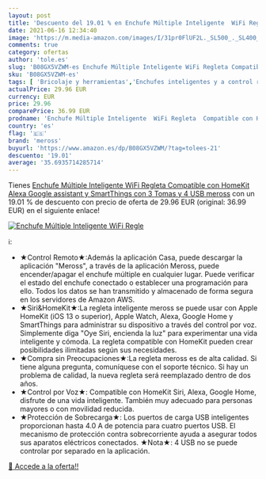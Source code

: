 ```yaml
---
layout: post
title: 'Descuento del 19.01 % en Enchufe Múltiple Inteligente  WiFi Regle'
date: 2021-06-16 12:34:40
image: 'https://m.media-amazon.com/images/I/31pr0FlUF2L._SL500_._SL400_.jpg'
comments: true
category: ofertas
author: 'tole.es'
slug: 'B08GX5VZWM-es Enchufe Múltiple Inteligente WiFi Regleta Compatible con...'
sku: 'B08GX5VZWM-es'
tags: [ 'Bricolaje y herramientas','Enchufes inteligentes y a control remoto','Enchufes y accesorios','Instalación eléctrica','alexa','meross', ]
actualPrice: 29.96 EUR
currency: EUR
price: 29.96
comparePrice: 36.99 EUR
prodname: 'Enchufe Múltiple Inteligente  WiFi Regleta  Compatible con HomeKit  Alexa  Google assistant y SmartThings  con 3 Tomas y 4 USB  meross'
country: 'es'
flag: '🇪🇸'
brand: 'meross'
buyurl: 'https://www.amazon.es/dp/B08GX5VZWM/?tag=tolees-21'
descuento: '19.01'
average: '35.6935714285714'
---
```


Tienes [Enchufe Múltiple Inteligente  WiFi Regleta  Compatible con HomeKit  Alexa  Google assistant y SmartThings  con 3 Tomas y 4 USB  meross](https://www.amazon.es/dp/B08GX5VZWM/?tag=tolees-21) con un 19.01 % de descuento con precio de oferta de 29.96 EUR (original: 36.99 EUR) en el siguiente enlace!

[![Enchufe Múltiple Inteligente  WiFi Regle](https://m.media-amazon.com/images/I/31pr0FlUF2L._SL500_._SL400_.jpg)](https://www.amazon.es/dp/B08GX5VZWM/?tag=tolees-21)

ℹ️:

- ★Control Remoto★:Además la aplicación Casa, puede descargar la aplicación "Meross", a través de la aplicación Meross, puede encender/apagar el enchufe múltiple en cualquier lugar. Puede verificar el estado del enchufe conectado o establecer una programación para ello. Todos los datos se han transmitido y almacenado de forma segura en los servidores de Amazon AWS.
- ★Siri&HomeKit★:La regleta inteligente meross se puede usar con Apple HomeKit (iOS 13 o superior), Apple Watch, Alexa, Google Home y SmartThings para administrar su dispositivo a través del control por voz. Simplemente diga "Oye Siri, encienda la luz" para experimentar una vida inteligente y cómoda. La regleta compatible con HomeKit pueden crear posibilidades ilimitadas según sus necesidades.
- ★Compra sin Preocupaciones★:La regleta meross es de alta calidad. Si tiene alguna pregunta, comuníquese con el soporte técnico. Si hay un problema de calidad, la nueva regleta será reemplazado dentro de dos años.
- ★Control por Voz★: Compatible con HomeKit Siri, Alexa, Google Home, disfrute de una vida inteligente. También muy adecuado para personas mayores o con movilidad reducida.
- ★Protección de Sobrecarga★: Los puertos de carga USB inteligentes proporcionan hasta 4.0 A de potencia para cuatro puertos USB. El mecanismo de protección contra sobrecorriente ayuda a asegurar todos sus aparatos eléctricos conectados. ★Nota★: 4 USB no se puede controlar por separado en la aplicación.

[🛒 Accede a la oferta!!](https://www.amazon.es/dp/B08GX5VZWM/?tag=tolees-21)
